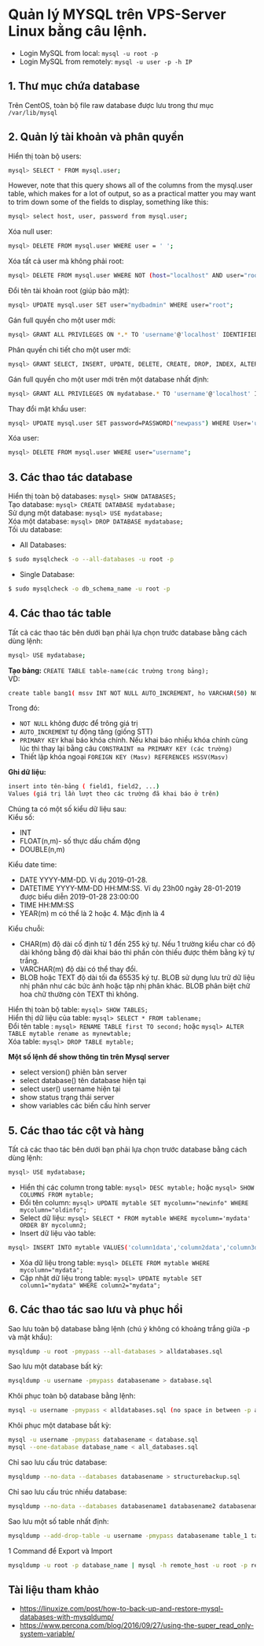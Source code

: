 # Quản lý MYSQL trên VPS-Server Linux bằng câu lệnh.
- Login MySQL from local: `mysql -u root -p`
- Login MySQL from remotely: `mysql -u user -p -h IP`
## 1. Thư mục chứa database
Trên CentOS, toàn bộ file raw database được lưu trong thư mục `/var/lib/mysql`
## 2. Quản lý tài khoản và phân quyền
Hiển thị toàn bộ users:
```sh
mysql> SELECT * FROM mysql.user;
```
However, note that this query shows all of the columns from the mysql.user table, which makes for a lot of output, so as a practical matter you may want to trim down some of the fields to display, something like this:
```sh
mysql> select host, user, password from mysql.user;
```
Xóa null user:
```sh
mysql> DELETE FROM mysql.user WHERE user = ' ';
```
Xóa tất cả user mà không phải root:
```sh
mysql> DELETE FROM mysql.user WHERE NOT (host="localhost" AND user="root");
```
Đổi tên tài khoản root (giúp bảo mật):
```sh
mysql> UPDATE mysql.user SET user="mydbadmin" WHERE user="root";
```
Gán full quyền cho một user mới:
```sh
mysql> GRANT ALL PRIVILEGES ON *.* TO 'username'@'localhost' IDENTIFIED BY 'mypass' WITH GRANT OPTION;
```
Phân quyền chi tiết cho một user mới:
```sh
mysql> GRANT SELECT, INSERT, UPDATE, DELETE, CREATE, DROP, INDEX, ALTER, CREATE TEMPORARY TABLES, LOCK TABLES ON mydatabase.* TO 'username'@'localhost' IDENTIFIED BY 'mypass';
```
Gán full quyền cho một user mới trên một database nhất định:
```sh
mysql> GRANT ALL PRIVILEGES ON mydatabase.* TO 'username'@'localhost' IDENTIFIED BY 'mypass' WITH GRANT OPTION;
```
Thay đổi mật khẩu user:
```sh
mysql> UPDATE mysql.user SET password=PASSWORD("newpass") WHERE User='username';
```
Xóa user:
```sh
mysql> DELETE FROM mysql.user WHERE user="username";
```
## 3. Các thao tác database
Hiển thị toàn bộ databases: `mysql> SHOW DATABASES;`</br>
Tạo database: `mysql> CREATE DATABASE mydatabase;`</br>
Sử dụng một database: `mysql> USE mydatabase;` </br>
Xóa một database: `mysql> DROP DATABASE mydatabase;`</br>
Tối ưu database:
- All Databases:
```sh
$ sudo mysqlcheck -o --all-databases -u root -p
```
- Single Database:
```sh
$ sudo mysqlcheck -o db_schema_name -u root -p
```
## 4. Các thao tác table
Tất cả các thao tác bên dưới bạn phải lựa chọn trước database bằng cách dùng lệnh:
```sh
mysql> USE mydatabase;
```
**Tạo bảng:** `CREATE TABLE table-name(các trường trong bảng);`</br>
VD:
```sh
create table bang1( mssv INT NOT NULL AUTO_INCREMENT, ho VARCHAR(50) NOT NULL, ten VARCHAR(30) NOT NULL, diemthi FLOAT(2,2), PRIMARY KEY (mssv) );
```
Trong đó:</br>
- `NOT NULL` không được để trông giá trị
- `AUTO_INCREMENT` tự động tăng (giống STT)
- `PRIMARY KEY` khai báo khóa chính. Nếu khai báo nhiều khóa chính cùng lúc thì thay lại bằng câu `CONSTRAINT ma PRIMARY KEY (các trường)`
- Thiết lập khóa ngoại `FOREIGN KEY (Masv) REFERENCES HSSV(Masv)`

**Ghi dữ liệu:**
```sh
insert into tên-bảng ( field1, field2, ...)
Values (giá trị lần lượt theo các trường đã khai báo ở trên)
```
Chúng ta có một số kiểu dữ liệu sau:</br>
Kiểu số:
- INT
- FLOAT(n,m)- số thực dấu chấm động
- DOUBLE(n,m)

Kiểu date time:
- DATE YYYY-MM-DD. Ví dụ 2019-01-28.
- DATETIME YYYY-MM-DD HH:MM:SS. Ví dụ 23h00 ngày 28-01-2019 được biểu diễn 2019-01-28 23:00:00
- TIME HH:MM:SS
- YEAR(m) m có thể là 2 hoặc 4. Mặc định là 4

Kiểu chuỗi:
- CHAR(m) độ dài cố định từ 1 đến 255 ký tự. Nếu 1 trường kiểu char có độ dài không bằng độ dài khai báo thì phần còn thiếu được thêm bằng ký tự trắng.
- VARCHAR(m) độ dài có thể thay đổi.
- BLOB hoặc TEXT độ dài tối đa 65535 ký tự. BLOB sử dụng lưu trữ dữ liệu nhị phân như các bức ảnh hoặc tập nhị phân khác. BLOB phân biệt chữ hoa chữ thường còn TEXT thì không.

Hiển thị toàn bộ table: `mysql> SHOW TABLES;`</br>
Hiển thị dữ liệu của table: `mysql> SELECT * FROM tablename;`</br>
Đổi tên table : `mysql> RENAME TABLE first TO second;` hoặc `mysql> ALTER TABLE mytable rename as mynewtable;`</br>
Xóa table: `mysql> DROP TABLE mytable;`</br>

**Một số lệnh để show thông tin trên Mysql server**
- select version() phiên bản server
- select database() tên database hiện tại
- select user() username hiện tại
- show status trạng thái server
- show variables các biến cấu hình server

## 5. Các thao tác cột và hàng
Tất cả các thao tác bên dưới bạn phải lựa chọn trước database bằng cách dùng lệnh:
```sh
mysql> USE mydatabase;
```
- Hiển thị các column trong table: `mysql> DESC mytable;` hoặc `mysql> SHOW COLUMNS FROM mytable;`
- Đổi tên column: `mysql> UPDATE mytable SET mycolumn="newinfo" WHERE mycolumn="oldinfo"; `
- Select dữ liệu: `mysql> SELECT * FROM mytable WHERE mycolumn='mydata' ORDER BY mycolumn2;`
- Insert dữ liệu vào table: 
```sh
mysql> INSERT INTO mytable VALUES('column1data','column2data','column3data','column4data','column5data','column6data','column7data','column8data','column9data');
```
- Xóa dữ liệu trong table: `mysql> DELETE FROM mytable WHERE mycolumn="mydata";`
- Cập nhật dữ liệu trong table: `mysql> UPDATE mytable SET column1="mydata" WHERE column2="mydata";`

## 6. Các thao tác sao lưu và phục hồi
Sao lưu toàn bộ database bằng lệnh (chú ý không có khoảng trắng giữa -p và mật khẩu):
```sh
mysqldump -u root -pmypass --all-databases > alldatabases.sql
```
Sao lưu một database bất kỳ:
```sh
mysqldump -u username -pmypass databasename > database.sql
```
Khôi phục toàn bộ database bằng lệnh:
```sh
mysql -u username -pmypass < alldatabases.sql (no space in between -p and mypass)
```
Khôi phục một database bất kỳ:
```sh
mysql -u username -pmypass databasename < database.sql
mysql --one-database database_name < all_databases.sql
```
Chỉ sao lưu cấu trúc database:
```sh
mysqldump --no-data --databases databasename > structurebackup.sql
```
Chỉ sao lưu cấu trúc nhiều database:
```sh
mysqldump --no-data --databases databasename1 databasename2 databasename3 > structurebackup.sql
```
Sao lưu một số table nhất định:
```sh
mysqldump --add-drop-table -u username -pmypass databasename table_1 table_2 > databasebackup.sql
```
1 Command để Export và Import
```sh
mysqldump -u root -p database_name | mysql -h remote_host -u root -p remote_database_name
```

## Tài liệu tham khảo
- https://linuxize.com/post/how-to-back-up-and-restore-mysql-databases-with-mysqldump/
- https://www.percona.com/blog/2016/09/27/using-the-super_read_only-system-variable/
